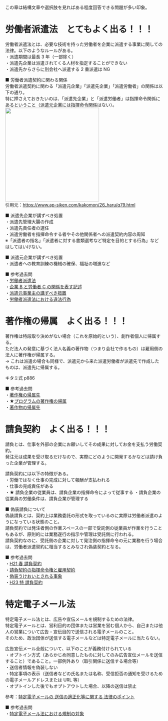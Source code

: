 この章は結構文章や選択肢を見ればある程度回答できる問題が多い印象。

# 労働者派遣法　とてもよく出る！！！

労働者派遣法とは、必要な技術を持った労働者を企業に派遣する事業に関しての法律。以下のようなルールがある。  
・派遣期間は最長 3 年（一部除く）  
・派遣先企業は派遣されてくる人材を指定することができない  
・派遣先からさらに別会社へ派遣する 2 重派遣は NG

■ 労働者派遣契約に関わる関係  
労働者派遣契約に関わる「派遣元企業」「派遣先企業」「派遣労働者」の関係は以下の通り。  
特に押さえておきたいのは、「派遣先企業」と「派遣労働者」は指揮命令関係にあるということ（派遣元企業には指揮命令関係はない）。  
<img src="https://github.com/user-attachments/assets/e2383307-0a17-4600-b47a-4caf214a5770" width="300">  
引用元：https://www.ap-siken.com/kakomon/26_haru/q79.html

■ 派遣先企業が講ずべき処置  
・派遣先管理大腸の作成  
・派遣先責任者の選任  
・派遣労働者を指揮命令する者やその他関係者への派遣契約内容の周知  
※「派遣者の指名」「派遣者に対する書類選考など特定を目的とする行為」などはしてはいけない。

■ 派遣元企業が講ずべき処置  
・派遣者への教育訓練の機械の確保、福祉の増進など

■ 参考過去問  
・[労働者派遣法](https://www.ap-siken.com/kakomon/26_haru/q79.html)  
・[企業 B と労働者 C の関係を表す記述](https://www.ap-siken.com/kakomon/05_aki/q80.html)  
・[派遣元事業主の講ずべき措置](https://www.ap-siken.com/kakomon/05_haru/q79.html)  
・[労働者派遣法における違法行為](https://www.ap-siken.com/kakomon/06_aki/q79.html)

# 著作権の帰属　よく出る！！！

著作権は特段取り決めがない場合（これを原始的という）、創作者個人に帰属する。  
ただ法人の発意に基づく法人名義の著作物（つまり会社で作るもの）は雇用側の法人に著作権が帰属する。  
→ これは派遣の場合も同様で、派遣元から来た派遣労働者が派遣先で作成したものは、派遣先に帰属する。

キタミ式 p886

■ 参考過去問  
・[著作権の帰属先](https://www.ap-siken.com/kakomon/04_aki/q78.html)  
・★[プログラムの著作権の帰属](https://www.ap-siken.com/kakomon/29_aki/q78.html)  
・[著作物の帰属先](https://www.ap-siken.com/kakomon/04_haru/q77.html)

# 請負契約　よく出る！！！

請負とは、仕事を外部の企業にお願いしてその成果に対してお金を支払う労働契約。  
発注元は成果を受け取るだけなので、実際にどのように開発するかなどは請け負った企業が管理する。

請負契約には以下の特徴がある。  
・労働ではなく仕事の完成に対して報酬が支払われる  
・仕事の完成責任がある  
・★ 請負企業の従業員は、請負企業の指揮命令によって従事する
・請負企業の従業員の労働条件は、請負企業が管理する

■ 偽装請負について  
偽装請負とは、契約上は業務委託の形式を取っているのに実際は労働者派遣のようになっている状態のこと。  
請負契約では発注者側の作業スペースの一部で受託側の従業員が作業を行うこともあるが、原則的には業務遂行の指示や管理は受託側に行われる。  
請負契約なのに、受託側の企業に対して発注側の指揮命令の元に業務を行う場合は、労働者派遣契約に相当するとみなされ偽装契約となる。

■ 参考過去問  
・[H21 春 請負契約](https://www.ap-siken.com/kakomon/21_haru/q79.html)  
・[請負契約の指揮命令権と雇用契約](https://www.ap-siken.com/kakomon/04_aki/q79.html)  
・[偽装うけおいとされる事象](https://www.ap-siken.com/kakomon/04_haru/q79.html)  
・[H23 特 請負契約](https://www.ap-siken.com/kakomon/23_toku/q78.html)

# 特定電子メール法

特定電子メール法とは、広告や宣伝メールを規制するための法律。  
特定電子メールとは、営利目的の団体または営業を営む個人から、自己または他人の営業について広告・宣伝目的で送信される電子メールのこと。  
そのため、政治団体が送信する電子メールなどは特定電子メールに当たらない。

広告宣伝メール全般について、以下のことが義務付けられている  
・オプトイン方式（あらかじめ同意したものに対してのみ広告宣伝メールを送信すること）であること。一部例外あり（取引関係に送信する場合等）  
・送信者情報を偽装しない  
・特定事項の表示（送信者などの氏名または名称、受信拒否の通知を受けるための電子メールアドレスまたは URL 等）  
・オプトインした後でもオプトアウトした場合、以降の送信は禁止

参考：[特定電子メールの 送信の適正化等に関する 法律のポイント](https://www.soumu.go.jp/main_sosiki/joho_tsusin/d_syohi/pdf/m_mail_pamphlet.pdf)

■ 参考過去問  
・[特定電子メール法における規制の対象](https://www.ap-siken.com/kakomon/03_haru/q79.html)
